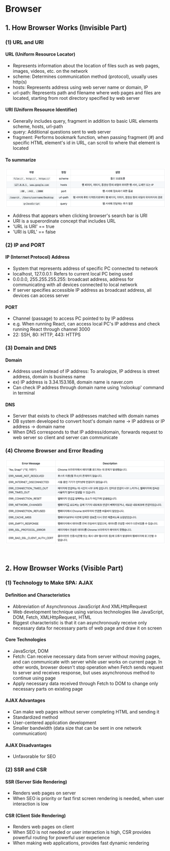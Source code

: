 # Browser

## 1. How Browser Works (Invisible Part)

### (1) URL and URI

#### URL (Uniform Resource Locator)

- Represents information about the location of files such as web pages, images, videos, etc. on the network
- scheme: Determines communication method (protocol), usually uses http(s)
- hosts: Represents address using web server name or domain, IP
- url-path: Represents path and filename where web pages and files are located, starting from root directory specified by web server

#### URI (Uniform Resource Identifier)

- Generally includes query, fragment in addition to basic URL elements scheme, hosts, url-path
- query: Additional questions sent to web server
- fragment: Performs bookmark function, when passing fragment (#) and specific HTML element's id in URL, can scroll to where that element is located

#### To summarize

![url_uri.png](../Images/url_uri.png)

- Address that appears when clicking browser's search bar is URI
- URI is a superordinate concept that includes URL
- 'URL is URI' == true
- 'URI is URL' == false

### (2) IP and PORT

#### IP (Internet Protocol) Address

- System that represents address of specific PC connected to network
- localhost, 127.0.0.1: Refers to current local PC being used
- 0.0.0.0, 255.255.255.255: broadcast address, address for communicating with all devices connected to local network
- If server specifies accessible IP address as broadcast address, all devices can access server

#### PORT

- Channel (passage) to access PC pointed to by IP address
- e.g. When running React, can access local PC's IP address and check running React through channel 3000
- 22: SSH, 80: HTTP, 443: HTTPS

### (3) Domain and DNS

#### Domain

- Address used instead of IP address: To analogize, IP address is street address, domain is business name
- ex) IP address is 3.34.153.168, domain name is naver.com
- Can check IP address through domain name using 'nslookup' command in terminal

#### DNS

- Server that exists to check IP addresses matched with domain names
- DB system developed to convert host's domain name → IP address or IP address → domain name
- When DNS corresponds to that IP address/domain, forwards request to web server so client and server can communicate

### (4) Chrome Browser and Error Reading

![chrome_error.png](../Images/chrome_error.png)

<br/>

## 2. How Browser Works (Visible Part)

### (1) Technology to Make SPA: AJAX

#### Definition and Characteristics

- Abbreviation of Asynchronous JavaScript And XMLHttpRequest
- Web development technique using various technologies like JavaScript, DOM, Fetch, XMLHttpRequest, HTML
- Biggest characteristic is that it can asynchronously receive only necessary data for necessary parts of web page and draw it on screen

#### Core Technologies

- JavaScript, DOM
- Fetch: Can receive necessary data from server without moving pages, and can communicate with server while user works on current page. In other words, browser doesn't stop operation when Fetch sends request to server and receives response, but uses asynchronous method to continue using page
- Apply necessary data received through Fetch to DOM to change only necessary parts on existing page

#### AJAX Advantages

- Can make web pages without server completing HTML and sending it
- Standardized method
- User-centered application development
- Smaller bandwidth (data size that can be sent in one network communication)

#### AJAX Disadvantages

- Unfavorable for SEO

### (2) SSR and CSR

#### SSR (Server Side Rendering)

- Renders web pages on server
- When SEO is priority or fast first screen rendering is needed, when user interaction is low

#### CSR (Client Side Rendering)

- Renders web pages on client
- When SEO is not needed or user interaction is high, CSR provides powerful routing for powerful user experience
- When making web applications, provides fast dynamic rendering
